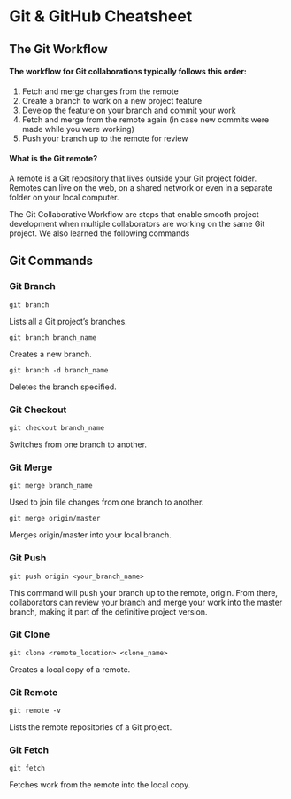 # Git & GitHub Cheatsheet

## The Git Workflow

#### The workflow for Git collaborations typically follows this order:

1. Fetch and merge changes from the remote
2. Create a branch to work on a new project feature
3. Develop the feature on your branch and commit your work
4. Fetch and merge from the remote again (in case new commits were made while you were working)
5. Push your branch up to the remote for review

#### What is the Git remote?
A remote is a Git repository that lives outside your Git project folder. Remotes can live on the web, on a shared network or even in a separate folder on your local computer.

The Git Collaborative Workflow are steps that enable smooth project development when multiple collaborators are working on the same Git project.
We also learned the following commands


## Git Commands

### Git Branch

    git branch

Lists all a Git project’s branches.

    git branch branch_name

Creates a new branch.

    git branch -d branch_name

Deletes the branch specified.

### Git Checkout

    git checkout branch_name

Switches from one branch to another.

### Git Merge

    git merge branch_name

Used to join file changes from one branch to another.

    git merge origin/master

Merges origin/master into your local branch.

### Git Push

    git push origin <your_branch_name>

This command will push your branch up to the remote, origin. From there, collaborators can review your branch and merge your work into the master branch, making it part of the definitive project version.

### Git Clone

    git clone <remote_location> <clone_name>

Creates a local copy of a remote.

### Git Remote

    git remote -v

Lists the remote repositories of a Git project.

### Git Fetch

    git fetch

Fetches work from the remote into the local copy.

